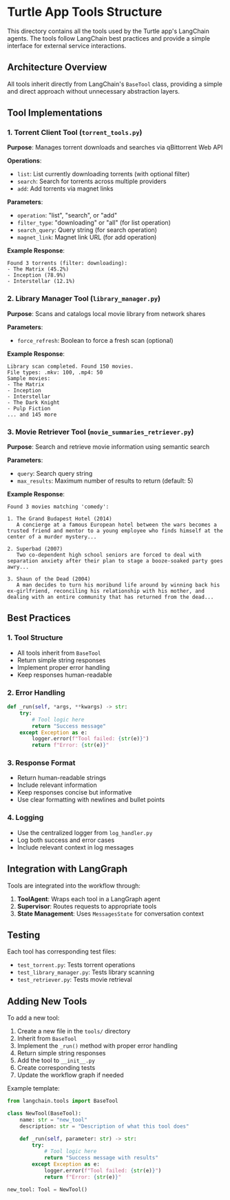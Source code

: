 # Turtle App Tools Structure

This directory contains all the tools used by the Turtle app's LangChain agents. The tools follow LangChain best practices and provide a simple interface for external service interactions.

## Architecture Overview

All tools inherit directly from LangChain's `BaseTool` class, providing a simple and direct approach without unnecessary abstraction layers.

## Tool Implementations

### 1. Torrent Client Tool (`torrent_tools.py`)

**Purpose**: Manages torrent downloads and searches via qBittorrent Web API

**Operations**:
- `list`: List currently downloading torrents (with optional filter)
- `search`: Search for torrents across multiple providers
- `add`: Add torrents via magnet links

**Parameters**:
- `operation`: "list", "search", or "add"
- `filter_type`: "downloading" or "all" (for list operation)
- `search_query`: Query string (for search operation)
- `magnet_link`: Magnet link URL (for add operation)

**Example Response**:
```
Found 3 torrents (filter: downloading):
- The Matrix (45.2%)
- Inception (78.9%)
- Interstellar (12.1%)
```

### 2. Library Manager Tool (`library_manager.py`)

**Purpose**: Scans and catalogs local movie library from network shares

**Parameters**:
- `force_refresh`: Boolean to force a fresh scan (optional)

**Example Response**:
```
Library scan completed. Found 150 movies.
File types: .mkv: 100, .mp4: 50
Sample movies:
- The Matrix
- Inception
- Interstellar
- The Dark Knight
- Pulp Fiction
... and 145 more
```

### 3. Movie Retriever Tool (`movie_summaries_retriever.py`)

**Purpose**: Search and retrieve movie information using semantic search

**Parameters**:
- `query`: Search query string
- `max_results`: Maximum number of results to return (default: 5)

**Example Response**:
```
Found 3 movies matching 'comedy':

1. The Grand Budapest Hotel (2014)
   A concierge at a famous European hotel between the wars becomes a trusted friend and mentor to a young employee who finds himself at the center of a murder mystery...

2. Superbad (2007)
   Two co-dependent high school seniors are forced to deal with separation anxiety after their plan to stage a booze-soaked party goes awry...

3. Shaun of the Dead (2004)
   A man decides to turn his moribund life around by winning back his ex-girlfriend, reconciling his relationship with his mother, and dealing with an entire community that has returned from the dead...
```

## Best Practices

### 1. Tool Structure
- All tools inherit from `BaseTool`
- Return simple string responses
- Implement proper error handling
- Keep responses human-readable

### 2. Error Handling
```python
def _run(self, *args, **kwargs) -> str:
    try:
        # Tool logic here
        return "Success message"
    except Exception as e:
        logger.error(f"Tool failed: {str(e)}")
        return f"Error: {str(e)}"
```

### 3. Response Format
- Return human-readable strings
- Include relevant information
- Keep responses concise but informative
- Use clear formatting with newlines and bullet points

### 4. Logging
- Use the centralized logger from `log_handler.py`
- Log both success and error cases
- Include relevant context in log messages

## Integration with LangGraph

Tools are integrated into the workflow through:

1. **ToolAgent**: Wraps each tool in a LangGraph agent
2. **Supervisor**: Routes requests to appropriate tools
3. **State Management**: Uses `MessagesState` for conversation context

## Testing

Each tool has corresponding test files:
- `test_torrent.py`: Tests torrent operations
- `test_library_manager.py`: Tests library scanning
- `test_retriever.py`: Tests movie retrieval

## Adding New Tools

To add a new tool:

1. Create a new file in the `tools/` directory
2. Inherit from `BaseTool`
3. Implement the `_run()` method with proper error handling
4. Return simple string responses
5. Add the tool to `__init__.py`
6. Create corresponding tests
7. Update the workflow graph if needed

Example template:
```python
from langchain.tools import BaseTool

class NewTool(BaseTool):
    name: str = "new_tool"
    description: str = "Description of what this tool does"

    def _run(self, parameter: str) -> str:
        try:
            # Tool logic here
            return "Success message with results"
        except Exception as e:
            logger.error(f"Tool failed: {str(e)}")
            return f"Error: {str(e)}"

new_tool: Tool = NewTool()
``` 